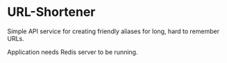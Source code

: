 # URL-Shortener
Simple API service for creating friendly aliases for long, hard to remember URLs.

Application needs Redis server to be running.
